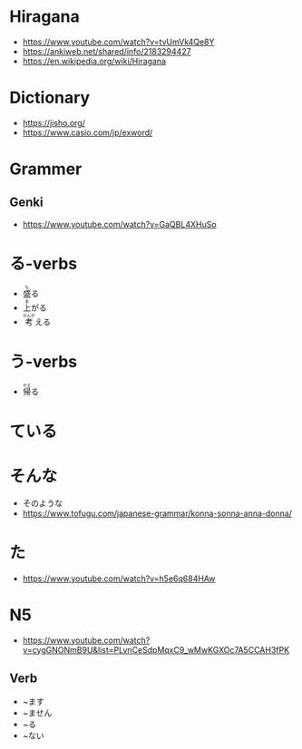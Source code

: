 # Hiragana
* https://www.youtube.com/watch?v=tvUmVk4Qe8Y
* https://ankiweb.net/shared/info/2183294427
* https://en.wikipedia.org/wiki/Hiragana
# Dictionary
* https://jisho.org/
* https://www.casio.com/jp/exword/
# Grammer
## Genki
* https://www.youtube.com/watch?v=GaQBL4XHuSo
# る-verbs
* <ruby>盛<rp>【</rp><rt>も</rt><rp>】</rp>る<rt></rt></ruby>
* <ruby>上<rp>【</rp><rt>あ</rt><rp>】</rp>がる<rt></rt></ruby>
* <ruby>考<rp>【</rp><rt>かんが</rt><rp>】</rp>える<rt></rt></ruby>
# う-verbs
* <ruby>帰<rp>【</rp><rt>かえ</rt><rp>】</rp>る<rt></rt></ruby>
# ている
# そんな
* そのような
* https://www.tofugu.com/japanese-grammar/konna-sonna-anna-donna/
# た
* https://www.youtube.com/watch?v=h5e6q684HAw
# N5
* https://www.youtube.com/watch?v=cygGNONmB9U&list=PLynCeSdpMqxC9_wMwKGXOc7A5CCAH3fPK
## Verb
* ~ます
* ~ません
* ~る
* ~ない

